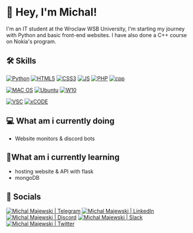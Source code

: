 # 👋 Hey, I'm Michal!
I'm an IT student at the Wroclaw WSB University, I'm starting my journey with Python and basic front-end websites. I have also done a C++ course on Nokia's program. 

## 🛠️ Skills
<a href='https://github.com/Michal0536/Michal0536'><img src='https://img.shields.io/badge/Python-3776AB?style=for-the-badge&logo=python&logoColor=white' alt='Python'></a>
<a href='https://github.com/Michal0536/Michal0536'><img src='https://img.shields.io/badge/HTML5-E34F26?style=for-the-badge&logo=html5&logoColor=white' alt='HTML5'></a>
<a href='https://github.com/Michal0536/Michal0536'><img src='https://img.shields.io/badge/CSS3-1572B6?style=for-the-badge&logo=css3&logoColor=white' alt='CSS3'></a>
<a href='https://github.com/Michal0536/Michal0536'><img src='https://img.shields.io/badge/JavaScript-F7DF1E?style=for-the-badge&logo=javascript&logoColor=black' alt='JS'></a>
<a href='https://github.com/Michal0536/Michal0536'><img src='https://img.shields.io/badge/PHP-777BB4?style=for-the-badge&logo=php&logoColor=white' alt='PHP'></a>
<a href='https://github.com/Michal0536/Michal0536'><img src='https://img.shields.io/badge/C%2B%2B-00599C?style=for-the-badge&logo=c%2B%2B&logoColor=white' alt='cpp'>

<a href='https://github.com/Michal0536/Michal0536'><img src='https://img.shields.io/badge/mac%20os-000000?style=for-the-badge&logo=apple&logoColor=white' alt='MAC OS'></a>
<a href='https://github.com/Michal0536/Michal0536'><img src='https://img.shields.io/badge/Ubuntu-E95420?style=for-the-badge&logo=ubuntu&logoColor=white' alt='Ubuntu'></a>
<a href='https://github.com/Michal0536/Michal0536'><img src='https://img.shields.io/badge/Windows-0078D6?style=for-the-badge&logo=windows&logoColor=white' alt='W10'></a>


<a href='https://github.com/Michal0536/Michal0536'><img src='https://img.shields.io/badge/Visual_Studio_Code-0078D4?style=for-the-badge&logo=visual%20studio%20code&logoColor=white' alt='VSC'></a>
<a href='https://github.com/Michal0536/Michal0536'><img src='https://img.shields.io/badge/Xcode-007ACC?style=for-the-badge&logo=Xcode&logoColor=white' alt='xCODE'></a>


## 💻 What am i currently doing
- Website monitors & discord bots 

  
## 🌱What am i currently learning
- hosting website & API with flask
- mongoDB

## 📱 Socials
<a href="https://t.me/xmichu838x"><img src="https://img.shields.io/badge/Telegram-2CA5E0?style=for-the-badge&logo=telegram&logoColor=white"
alt="Michal Majewski | Telegram"></a>
<a href="https://www.linkedin.com/in/michał-majewski-930120212/"><img src="https://img.shields.io/badge/LinkedIn-0077B5?style=for-the-badge&logo=linkedin&logoColor=white"  alt="Michal Majewski | LinkedIn"/></a>
<a href="https://discord.com/users/303653941961424896"><img src="https://img.shields.io/badge/Discord-7289DA?style=for-the-badge&logo=discord&logoColor=white"  alt="Michal Majewski | Discord"/></a>
<a href="https://acmeorg.enterprise.slack.com/user/@U02HN2W6Z34"><img src="https://img.shields.io/badge/Slack-4A154B?style=for-the-badge&logo=slack&logoColor=white"  alt="Michal Majewski | Slack"/></a>
<a href="https://twitter.com/Michal_0536"><img src="https://img.shields.io/badge/Twitter-1DA1F2?style=for-the-badge&logo=twitter&logoColor=white"  alt="Michal Majewski | Twitter"/></a>




